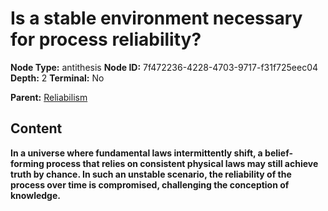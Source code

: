 # Is a stable environment necessary for process reliability?

**Node Type:** antithesis
**Node ID:** 7f472236-4228-4703-9717-f31f725eec04
**Depth:** 2
**Terminal:** No

**Parent:** [Reliabilism](reliabilism.md)

## Content

**In a universe where fundamental laws intermittently shift, a belief-forming process that relies on consistent physical laws may still achieve truth by chance. In such an unstable scenario, the reliability of the process over time is compromised, challenging the conception of knowledge.**
